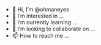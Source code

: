 - 👋 Hi, I’m @ohmaneyes
- 👀 I’m interested in ...
- 🌱 I’m currently learning ...
- 💞️ I’m looking to collaborate on ...
- 📫 How to reach me ...

<!---
ohmaneyes/ohmaneyes is a ✨ special ✨ repository because its `README.md` (this file) appears on your GitHub profile.
You can click the Preview link to take a look at your changes.
--->
